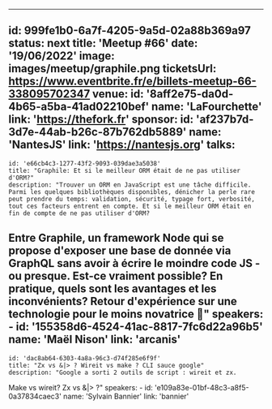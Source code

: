 ---
id: 999fe1b0-6a7f-4205-9a5d-02a88b369a97
status: next
title: 'Meetup #66'
date: '19/06/2022'
image: images/meetup/graphile.png
ticketsUrl: https://www.eventbrite.fr/e/billets-meetup-66-338095702347
venue:
  id: '8aff2e75-da0d-4b65-a5ba-41ad02210bef'
  name: 'LaFourchette'
  link: 'https://thefork.fr'
sponsor:
    id: 'af237b7d-3d7e-44ab-b26c-87b762db5889'
    name: 'NantesJS'
    link: 'https://nantesjs.org'
talks:
  -
    id: 'e66cb4c3-1277-43f2-9093-039dae3a5038'
    title: "Graphile: Et si le meilleur ORM était de ne pas utiliser d'ORM?"
    description: "Trouver un ORM en JavaScript est une tâche difficile. Parmi les quelques bibliothèques disponibles, dénicher la perle rare peut prendre du temps: validation, sécurité, typage fort, verbosité, tout ces facteurs entrent en compte. Et si le meilleur ORM était en fin de compte de ne pas utiliser d'ORM?

Entre Graphile, un framework Node qui se propose d'exposer une base de donnée via GraphQL sans avoir à écrire le moindre code JS - ou presque. Est-ce vraiment possible? En pratique, quels sont les avantages et les inconvénients? Retour d'expérience sur une technologie pour le moins novatrice 🙂"
    speakers:
      -
          id: '155358d6-4524-41ac-8817-7fc6d22a96b5'
          name: 'Maël Nison'
          link: 'arcanis'
  -
    id: 'dac8ab64-6303-4a8a-96c3-d74f285e6f9f'
    title: "Zx vs &|> ? Wireit vs make ? CLI sauce google"
    description: "Google a sorti 2 outils de script : wireit et zx.

Make vs wireit? Zx vs &|> ?"
    speakers:
      -
          id: 'e109a83e-01bf-48c3-a8f5-0a37834caec3'
          name: 'Sylvain Bannier'
          link: 'bannier'

